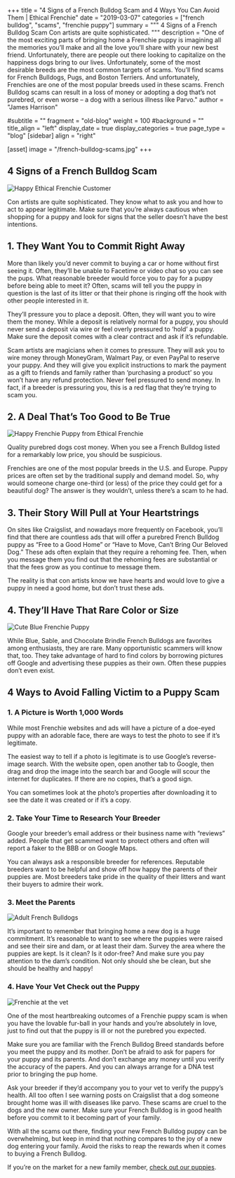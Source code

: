 +++
title = "4 Signs of a French Bulldog Scam and 4 Ways You Can Avoid Them | Ethical Frenchie"
date = "2019-03-07"
categories = ["french bulldog", "scams", "frenchie puppy"]
summary = """
4 Signs of a French Bulldog Scam Con artists are quite sophisticated.
"""
description = "One of the most exciting parts of bringing home a Frenchie puppy is imagining all the memories you’ll make and all the love you’ll share with your new best friend. Unfortunately, there are people out there looking to capitalize on the happiness dogs bring to our lives. Unfortunately, some of the most desirable breeds are the most common targets of scams. You’ll find scams for French Bulldogs, Pugs, and Boston Terriers. And unfortunately, Frenchies are one of the most popular breeds used in these scams. French Bulldog scams can result in a loss of money or adopting a dog that’s not purebred, or even worse – a dog with a serious illness like Parvo."
author = "James Harrison"

#subtitle = ""
fragment = "old-blog"
weight = 100
#background = ""
title_align = "left"
display_date = true
display_categories = true
page_type = "blog"
[sidebar]
  align = "right"

[asset]
  image = "/french-bulldog-scams.jpg"
+++

## 4 Signs of a French Bulldog Scam

![Happy Ethical Frenchie Customer](/images/frenchbulldoggrandma2.jpg)

Con artists are quite sophisticated. They know what to ask you and how to act to appear legitimate. Make sure that you’re always cautious when shopping for a puppy and look for signs that the seller doesn’t have the best intentions.

## 1. They Want You to Commit Right Away

More than likely you’d never commit to buying a car or home without first seeing it. Often, they’ll be unable to Facetime or video chat so you can see the pups. What reasonable breeder would force you to pay for a puppy before being able to meet it? Often, scams will tell you the puppy in question is the last of its litter or that their phone is ringing off the hook with other people interested in it.

They’ll pressure you to place a deposit. Often, they will want you to wire them the money. While a deposit is relatively normal for a puppy, you should never send a deposit via wire or feel overly pressured to ‘hold’ a puppy. Make sure the deposit comes with a clear contract and ask if it’s refundable.

Scam artists are magicians when it comes to pressure. They will ask you to wire money through MoneyGram, Walmart Pay, or even PayPal to reserve your puppy. And they will give you explicit instructions to mark the payment as a gift to friends and family rather than ‘purchasing a product’ so you won’t have any refund protection. Never feel pressured to send money. In fact, if a breeder is pressuring you, this is a red flag that they’re trying to scam you.

## 2. A Deal That’s Too Good to Be True

![Happy Frenchie Puppy from Ethical Frenchie](/images/frenchbulldogscams.jpg)

Quality purebred dogs cost money. When you see a French Bulldog listed for a remarkably low price, you should be suspicious.

Frenchies are one of the most popular breeds in the U.S. and Europe. Puppy prices are often set by the traditional supply and demand model. So, why would someone charge one-third (or less) of the price they could get for a beautiful dog? The answer is they wouldn’t, unless there’s a scam to he had.

## 3. Their Story Will Pull at Your Heartstrings

On sites like Craigslist, and nowadays more frequently on Facebook, you’ll find that there are countless ads that will offer a purebred French Bulldog puppy as “Free to a Good Home” or “Have to Move, Can’t Bring Our Beloved Dog.” These ads often explain that they require a rehoming fee. Then, when you message them you find out that the rehoming fees are substantial or that the fees grow as you continue to message them.

The reality is that con artists know we have hearts and would love to give a puppy in need a good home, but don’t trust these ads.

## 4. They’ll Have That Rare Color or Size

![Cute Blue Frenchie Puppy](/images/blue-frenchie.jpg)

While Blue, Sable, and Chocolate Brindle French Bulldogs are favorites among enthusiasts, they are rare. Many opportunistic scammers will know that, too. They take advantage of hard to find colors by borrowing pictures off Google and advertising these puppies as their own. Often these puppies don’t even exist.

## 4 Ways to Avoid Falling Victim to a Puppy Scam

### 1. A Picture is Worth 1,000 Words

While most Frenchie websites and ads will have a picture of a doe-eyed puppy with an adorable face, there are ways to test the photo to see if it’s legitimate.

The easiest way to tell if a photo is legitimate is to use Google’s reverse-image search. With the website open, open another tab to Google, then drag and drop the image into the search bar and Google will scour the internet for duplicates. If there are no copies, that’s a good sign.

You can sometimes look at the photo’s properties after downloading it to see the date it was created or if it’s a copy.

### 2. Take Your Time to Research Your Breeder

Google your breeder’s email address or their business name with “reviews” added. People that get scammed want to protect others and often will report a faker to the BBB or on Google Maps.

You can always ask a responsible breeder for references. Reputable breeders want to be helpful and show off how happy the parents of their puppies are. Most breeders take pride in the quality of their litters and want their buyers to admire their work.

### 3. Meet the Parents

![Adult French Bulldogs](/images/frenchievet.jpg)

It’s important to remember that bringing home a new dog is a huge commitment. It’s reasonable to want to see where the puppies were raised and see their sire and dam, or at least their dam. Survey the area where the puppies are kept. Is it clean? Is it odor-free? And make sure you pay attention to the dam’s condition. Not only should she be clean, but she should be healthy and happy!

### 4. Have Your Vet Check out the Puppy

![Frenchie at the vet](/images/vet.jpg)

One of the most heartbreaking outcomes of a Frenchie puppy scam is when you have the lovable fur-ball in your hands and you’re absolutely in love, just to find out that the puppy is ill or not the purebred you expected.

Make sure you are familiar with the French Bulldog Breed standards before you meet the puppy and its mother. Don’t be afraid to ask for papers for your puppy and its parents. And don’t exchange any money until you verify the accuracy of the papers. And you can always arrange for a DNA test prior to bringing the pup home.

Ask your breeder if they’d accompany you to your vet to verify the puppy’s health. All too often I see warning posts on Craigslist that a dog someone brought home was ill with diseases like parvo. These scams are cruel to the dogs and the new owner. Make sure your French Bulldog is in good health before you commit to it becoming part of your family.

With all the scams out there, finding your new French Bulldog puppy can be overwhelming, but keep in mind that nothing compares to the joy of a new dog entering your family. Avoid the risks to reap the rewards when it comes to buying a French Bulldog.

If you’re on the market for a new family member, [check out our puppies](/puppies).